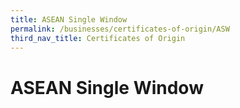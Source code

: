 ```yaml
---
title: ASEAN Single Window
permalink: /businesses/certificates-of-origin/ASW
third_nav_title: Certificates of Origin
---
```


# ASEAN Single Window
